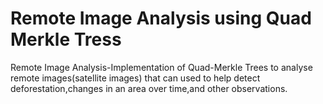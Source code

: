 # Remote Image Analysis using Quad Merkle Tress
Remote Image Analysis-Implementation of Quad-Merkle Trees to analyse remote images(satellite images) that can used to help detect deforestation,changes in an area over time,and other observations.
